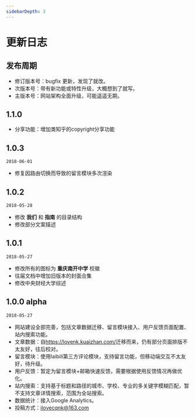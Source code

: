 ```yaml
---
sidebarDepth: 3
---
```


# 更新日志

## 发布周期

- 修订版本号：bugfix 更新，发现了就改。
- 次版本号：带有新功能或特性升级，大概想到了就写。
- 主版本号：网站架构全面升级，可能遥遥无期。  

## 1.1.0
- 分享功能：增加类知乎的copyright分享功能

## 1.0.3
`2018-06-01`
- 修复因路由切换而导致的留言模块多次渲染

## 1.0.2
`2018-05-28`
- 修改 **我们** 和 **指南** 的目录结构
- 修改部分文案描述

## 1.0.1
`2018-05-27`
- 修改所有的图标为 **重庆南开中学** 校徽
- 往届文档中增加旧版本的封面合集
- 修改中央财经大学综述

## 1.0.0 alpha

`2018-05-27`

- 网站建设全部完善，包括文章数据迁移、留言模块接入、用户反馈页面配置、站内搜索功能。
- 文章数据：自<https://lovenk.kuaizhan.com/>迁移而来，仍有部分页面排版不太友好，往后校对。
- 留言模块：使用laibili第三方评论模块，支持留言功能，但移动端交互不太友好，待升级。
- 用户反馈：暂定为留言模块+邮箱快速反馈，需要根据使用反馈情况再做优化。
- 站内搜索：支持基于标题和路径的城市、学校、专业的多关键字模糊匹配，暂不支持文章详情搜索，范围为全站搜索。
- 数据统计：接入Google Analytics。
- 投稿方式：<ilovecqnk@163.com>